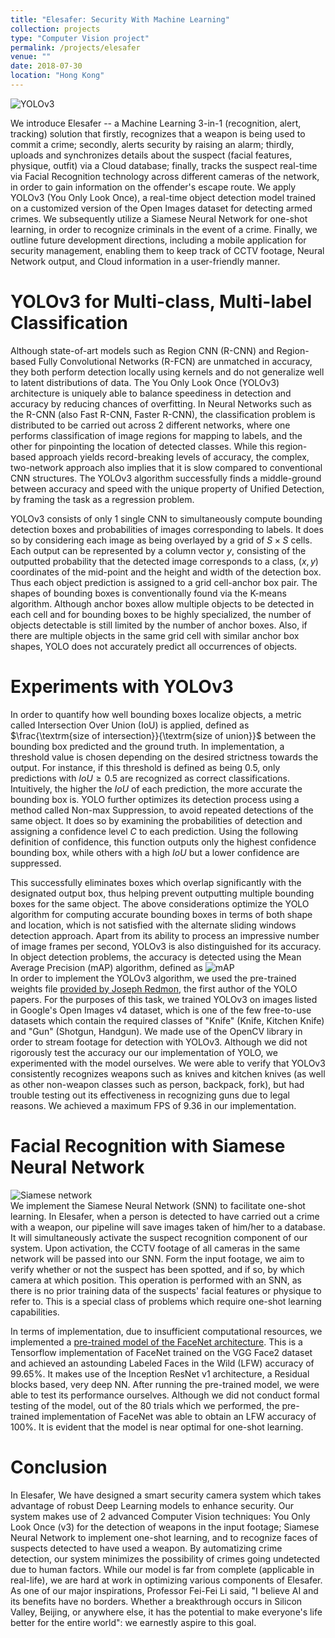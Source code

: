 ```yaml
---
title: "Elesafer: Security With Machine Learning"
collection: projects
type: "Computer Vision project"
permalink: /projects/elesafer
venue: ""
date: 2018-07-30
location: "Hong Kong"
---
```

![YOLOv3](https://chinglamchoi.github.io/cchoi/files/yolov3.png)

We introduce Elesafer -- a Machine Learning 3-in-1 (recognition, alert, tracking) solution that firstly, recognizes that a weapon is being used to commit a crime; secondly, alerts security by raising an alarm; thirdly, uploads and synchronizes details about the suspect (facial features, physique, outfit) via a Cloud database; finally, tracks the suspect real-time via Facial Recognition technology across different cameras of the network, in order to gain information on the offender's escape route. We apply YOLOv3 (You Only Look Once), a real-time object detection model trained on a customized version of the Open Images dataset for detecting armed crimes. We subsequently utilize a Siamese Neural Network for one-shot learning, in order to recognize criminals in the event of a crime. Finally, we outline future development directions, including a mobile application for security management, enabling them to keep track of CCTV footage, Neural Network output, and Cloud information in a user-friendly manner.

YOLOv3 for Multi-class, Multi-label Classification  
======
Although state-of-art models such as Region CNN (R-CNN) and Region-based Fully Convolutional Networks (R-FCN) are unmatched in accuracy, they both perform detection locally using kernels and do not generalize well to latent distributions of data. The You Only Look Once (YOLOv3) architecture is uniquely able to balance speediness in detection and accuracy by reducing chances of overfitting. In Neural Networks such as the R-CNN (also Fast R-CNN, Faster R-CNN), the classification problem is distributed to be carried out across 2 different networks, where one performs classification of image regions for mapping to labels, and the other for pinpointing the location of detected classes. While this region-based approach yields record-breaking levels of accuracy, the complex, two-network approach also implies that it is slow compared to conventional CNN structures. The YOLOv3 algorithm successfully finds a middle-ground between accuracy and speed with the unique property of Unified Detection, by framing the task as a regression problem. 
  
YOLOv3 consists of only 1 single CNN to simultaneously compute bounding detection boxes and probabilities of images corresponding to labels. It does so by considering each image as being overlayed by a grid of $S \times S$ cells. Each output can be represented by a column vector $y$, consisting of the outputted probability that the detected image corresponds to a class, $(x,y)$ coordinates of the mid-point and the height and width of the detection box. Thus each object prediction is assigned to a grid cell-anchor box pair. The shapes of bounding boxes is conventionally found via the K-means algorithm. Although anchor boxes allow multiple objects to be detected in each cell and for bounding boxes to be highly specialized, the number of objects detectable is still limited by the number of anchor boxes. Also, if there are multiple objects in the same grid cell with similar anchor box shapes, YOLO does not accurately predict all occurrences of objects.


Experiments with YOLOv3  
======
In order to quantify how well bounding boxes localize objects, a metric called Intersection Over Union (IoU) is applied, defined as $\frac{\textrm{size of intersection}}{\textrm{size of union}}$ between the bounding box predicted and the ground truth. In implementation, a threshold value is chosen depending on the desired strictness towards the output. For instance, if this threshold is defined as being 0.5, only predictions with $IoU \geq 0.5$ are recognized as correct classifications. Intuitively, the higher the $IoU$ of each prediction, the more accurate the bounding box is. YOLO further optimizes its detection process using a method called Non-max Suppression, to avoid repeated detections of the same object. It does so by examining the probabilities of detection and assigning a confidence level $C$ to each prediction. Using the following definition of confidence, this function outputs only the highest confidence bounding box, while others with a high $IoU$ but a lower confidence are suppressed.
  
This successfully eliminates boxes which overlap significantly with the designated output box, thus helping prevent outputting multiple bounding boxes for the same object. The above considerations optimize the YOLO algorithm for computing accurate bounding boxes in terms of both shape and location, which is not satisfied with the alternate sliding windows detection approach. Apart from its ability to process an impressive number of image frames per second, YOLOv3 is also distinguished for its accuracy. In object detection problems, the accuracy is detected using the Mean Average Precision (mAP) algorithm, defined as
![mAP](https://chinglamchoi.github.io/cchoi/files/map.PNG)  
In order to implement the YOLOv3 algorithm, we used the pre-trained weights file [provided by Joseph Redmon](https://pjreddie.com/media/files/yolov3-openimages.weights), the first author of the YOLO papers. For the purposes of this task, we trained YOLOv3 on images listed in Google's Open Images v4 dataset, which is one of the few free-to-use datasets which contain the required classes of "Knife" (Knife, Kitchen Knife) and "Gun" (Shotgun, Handgun). We made use of the OpenCV library in order to stream footage for detection with YOLOv3. Although we did not rigorously test the accuracy our our implementation of YOLO, we experimented with the model ourselves. We were able to verify that YOLOv3 consistently recognizes weapons such as knives and kitchen knives (as well as other non-weapon classes such as person, backpack, fork), but had trouble testing out its effectiveness in recognizing guns due to legal reasons. We achieved a maximum FPS of 9.36 in our implementation.
    
Facial Recognition with Siamese Neural Network  
======
![Siamese network](https://chinglamchoi.github.io/cchoi/files/siamese.png)  
We implement the Siamese Neural Network (SNN) to facilitate one-shot learning. In Elesafer, when a person is detected to have carried out a crime with a weapon, our pipeline will save images taken of him/her to a database. It will simultaneously activate the suspect recognition component of our system. Upon activation, the CCTV footage of all cameras in the same network will be passed into our SNN. Form the input footage, we aim to verify whether or not the suspect has been spotted, and if so, by which camera at which position. This operation is performed with an SNN, as there is no prior training data of the suspects' facial features or physique to refer to. This is a special class of problems which require one-shot learning capabilities.
  
In terms of implementation, due to insufficient computational resources, we implemented a [pre-trained model of the FaceNet architecture](https://github.com/davidsandberg/facenet). This is a Tensorflow implementation of FaceNet trained on the VGG Face2 dataset and achieved an astounding Labeled Faces in the Wild (LFW) accuracy of 99.65%. It makes use of the Inception ResNet v1 architecture, a Residual blocks based, very deep NN. After running the pre-trained model, we were able to test its performance ourselves. Although we did not conduct formal testing of the model, out of the 80 trials which we performed, the pre-trained implementation of FaceNet was able to obtain an LFW accuracy of 100%. It is evident that the model is near optimal for one-shot learning.

Conclusion
======
In Elesafer, We have designed a smart security camera system which takes advantage of robust Deep Learning models to enhance security. Our system makes use of 2 advanced Computer Vision techniques: You Only Look Once (v3) for the detection of weapons in the input footage; Siamese Neural Network to implement one-shot learning, and to recognize faces of suspects detected to have used a weapon. By automatizing crime detection, our system minimizes the possibility of crimes going undetected due to human factors. While our model is far from complete (applicable in real-life), we are hard at work in optimizing various components of Elesafer. As one of our major inspirations, Professor Fei-Fei Li said, "I believe AI and its benefits have no borders. Whether a breakthrough occurs in Silicon Valley, Beijing, or anywhere else, it has the potential to make everyone's life better for the entire world": we earnestly aspire to this goal.
